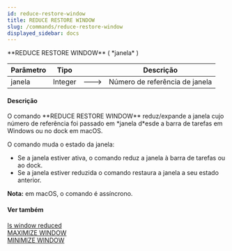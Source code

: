 ```yaml
---
id: reduce-restore-window
title: REDUCE RESTORE WINDOW
slug: /commands/reduce-restore-window
displayed_sidebar: docs
---
```


<!--REF #_command_.REDUCE RESTORE WINDOW.Syntax-->**REDUCE RESTORE WINDOW** ( *janela* )<!-- END REF-->
<!--REF #_command_.REDUCE RESTORE WINDOW.Params-->
| Parâmetro | Tipo |  | Descrição |
| --- | --- | --- | --- |
| janela | Integer | &#x1F852; | Número de referência de janela |

<!-- END REF-->

#### Descrição 

<!--REF #_command_.REDUCE RESTORE WINDOW.Summary-->O comando **REDUCE RESTORE WINDOW** reduz/expande a janela cujo número de referência foi passado em *janela d*esde a barra de tarefas em Windows ou no dock em macOS.<!-- END REF-->   
  
O comando muda o estado da janela:

* Se a janela estiver ativa, o comando reduz a janela à barra de tarefas ou ao dock.
* Se a janela estiver reduzida o comando restaura a janela a seu estado anterior.

**Nota:** em macOS, o comando é assíncrono.

#### Ver também 

[Is window reduced](is-window-reduced.md)  
[MAXIMIZE WINDOW](maximize-window.md)  
[MINIMIZE WINDOW](minimize-window.md)  